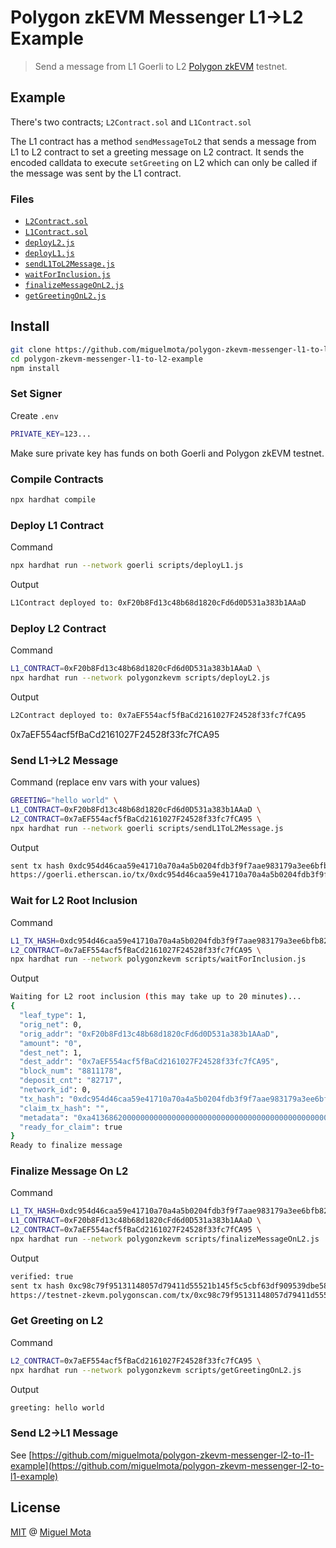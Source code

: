 # Polygon zkEVM Messenger L1->L2 Example

> Send a message from L1 Goerli to L2 [Polygon zkEVM](https://polygon.technology/polygon-zkevm) testnet.

## Example

There's two contracts; `L2Contract.sol` and `L1Contract.sol`

The L1 contract has a method `sendMessageToL2` that sends a message from L1 to L2 contract to set a greeting message on L2 contract.
It sends the encoded calldata to execute `setGreeting` on L2 which can only be called if the message was sent by the L1 contract.

### Files

- [`L2Contract.sol`](./contracts/L2Contract.sol)
- [`L1Contract.sol`](./contracts/L1Contract.sol)
- [`deployL2.js`](./script/deployL2.js)
- [`deployL1.js`](./scripts/deployL1.js)
- [`sendL1ToL2Message.js`](./scripts/sendL1ToL2Message.js)
- [`waitForInclusion.js`](./scripts/waitForInclusion.js)
- [`finalizeMessageOnL2.js`](./scripts/finalizeMessageOnL2.js)
- [`getGreetingOnL2.js`](./scripts/getGreetingOnL2.js)

## Install

```sh
git clone https://github.com/miguelmota/polygon-zkevm-messenger-l1-to-l2-example.git
cd polygon-zkevm-messenger-l1-to-l2-example
npm install
```

### Set Signer

Create `.env`

```sh
PRIVATE_KEY=123...
```

Make sure private key has funds on both Goerli and Polygon zkEVM testnet.

### Compile Contracts

```sh
npx hardhat compile
```

### Deploy L1 Contract

Command

```sh
npx hardhat run --network goerli scripts/deployL1.js
```

Output

```sh
L1Contract deployed to: 0xF20b8Fd13c48b68d1820cFd6d0D531a383b1AAaD
```

### Deploy L2 Contract

Command

```sh
L1_CONTRACT=0xF20b8Fd13c48b68d1820cFd6d0D531a383b1AAaD \
npx hardhat run --network polygonzkevm scripts/deployL2.js
```

Output

```sh
L2Contract deployed to: 0x7aEF554acf5fBaCd2161027F24528f33fc7fCA95
```
0x7aEF554acf5fBaCd2161027F24528f33fc7fCA95

### Send L1->L2 Message

Command (replace env vars with your values)

```sh
GREETING="hello world" \
L1_CONTRACT=0xF20b8Fd13c48b68d1820cFd6d0D531a383b1AAaD \
L2_CONTRACT=0x7aEF554acf5fBaCd2161027F24528f33fc7fCA95 \
npx hardhat run --network goerli scripts/sendL1ToL2Message.js
```

Output

```sh
sent tx hash 0xdc954d46caa59e41710a70a4a5b0204fdb3f9f7aae983179a3ee6bfb82ad19bc
https://goerli.etherscan.io/tx/0xdc954d46caa59e41710a70a4a5b0204fdb3f9f7aae983179a3ee6bfb82ad19bc
```

### Wait for L2 Root Inclusion

Command

```sh
L1_TX_HASH=0xdc954d46caa59e41710a70a4a5b0204fdb3f9f7aae983179a3ee6bfb82ad19bc \
L2_CONTRACT=0x7aEF554acf5fBaCd2161027F24528f33fc7fCA95 \
npx hardhat run --network polygonzkevm scripts/waitForInclusion.js
```

Output

```sh
Waiting for L2 root inclusion (this may take up to 20 minutes)...
{
  "leaf_type": 1,
  "orig_net": 0,
  "orig_addr": "0xF20b8Fd13c48b68d1820cFd6d0D531a383b1AAaD",
  "amount": "0",
  "dest_net": 1,
  "dest_addr": "0x7aEF554acf5fBaCd2161027F24528f33fc7fCA95",
  "block_num": "8811178",
  "deposit_cnt": "82717",
  "network_id": 0,
  "tx_hash": "0xdc954d46caa59e41710a70a4a5b0204fdb3f9f7aae983179a3ee6bfb82ad19bc",
  "claim_tx_hash": "",
  "metadata": "0xa41368620000000000000000000000000000000000000000000000000000000000000020000000000000000000000000000000000000000000000000000000000000000b68656c6c6f20776f726c64000000000000000000000000000000000000000000",
  "ready_for_claim": true
}
Ready to finalize message
```

### Finalize Message On L2

Command

```sh
L1_TX_HASH=0xdc954d46caa59e41710a70a4a5b0204fdb3f9f7aae983179a3ee6bfb82ad19bc \
L1_CONTRACT=0xF20b8Fd13c48b68d1820cFd6d0D531a383b1AAaD \
L2_CONTRACT=0x7aEF554acf5fBaCd2161027F24528f33fc7fCA95 \
npx hardhat run --network polygonzkevm scripts/finalizeMessageOnL2.js
```

Output

```sh
verified: true
sent tx hash 0xc98c79f95131148057d79411d55521b145f5c5cbf63df909539dbe589605ab63
https://testnet-zkevm.polygonscan.com/tx/0xc98c79f95131148057d79411d55521b145f5c5cbf63df909539dbe589605ab63
```

### Get Greeting on L2

Command

```sh
L2_CONTRACT=0x7aEF554acf5fBaCd2161027F24528f33fc7fCA95 \
npx hardhat run --network polygonzkevm scripts/getGreetingOnL2.js
```

Output

```sh
greeting: hello world
```

### Send L2->L1 Message

See [https://github.com/miguelmota/polygon-zkevm-messenger-l2-to-l1-example](https://github.com/miguelmota/polygon-zkevm-messenger-l2-to-l1-example)

## License

[MIT](./LICENSE) @ [Miguel Mota](https://github.com/miguelmota)
